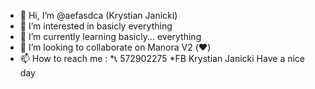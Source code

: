 - 👋 Hi, I’m @aefasdca (Krystian Janicki)
- 👀 I’m interested in basicly everything
- 🌱 I’m currently learning basicly... everything
- 💞️ I’m looking to collaborate on Manora V2 (❤️)
- 📫 How to reach me :
     *📞   572902275
     *FB   Krystian Janicki
Have a nice day
<!---
aefasdca/aefasdca is a ✨ special ✨ repository because its `README.md` (this file) appears on your GitHub profile.
You can click the Preview link to take a look at your changes.
--->
